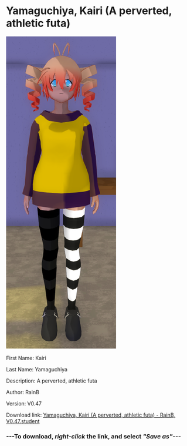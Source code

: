 # Yamaguchiya, Kairi (A perverted, athletic futa)

<img src="https://raw.githubusercontent.com/Arbiter1223/Daigaku-Gurashi-Custom-Students/master/Students/Files/Yamaguchiya%2C%20Kairi%20(A%20perverted%2C%20athletic%20futa).png" title="Yamaguchiya, Kairi (A perverted, athletic futa) - RainB, V0.47">

First Name: Kairi

Last Name: Yamaguchiya

Description: A perverted, athletic futa

Author: RainB

Version: V0.47

Download link: <a href="https://raw.githubusercontent.com/Arbiter1223/Daigaku-Gurashi-Custom-Students/master/Students/Files/Yamaguchiya%2C%20Kairi%20(A%20perverted%2C%20athletic%20futa)%20-%20RainB%2C%20V0.47.student">Yamaguchiya, Kairi (A perverted, athletic futa) - RainB, V0.47.student</a>

### ---**To download, _right-click_ the link, and select _"Save as"_**---
